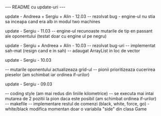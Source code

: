 
--- README cu update-uri ---

update - Andreea + Sergiu + Alin - 12.03
-- rezolvat bug - engine-ul nu stia sa inceapa cand era alb in modul two machines

update - Sergiu - 11.03
-- engine-ul recunoaste mutarile de tip en passant ale oponentului
(testat doar cu engine ul pe negru)

update - Sergiu + Andreea + Alin - 10.03
-- rezolvat bug-uri
-- implementat sah-mat (resign cand e in sah)
-- adaugat ArrayList in loc de vector

update - Sergiu - 10.03

-- mutarile oponentului actualizeaza grid-ul
-- pionii prioritizeaza cucerirea pieselor (am schimbat iar ordinea if-urilor)

update - Sergiu - 09.03

-- coding style (am mai redus din liniile kilometrice)
-- se executa mai intai mutarea de 2 pozitii la pion daca este posibil (am
schimbat ordinea if-urilor)
-- makefile
-- implementare restul de comenzi (black, white, force, go) - white/black
modifica momentan doar o variabila "side" din clasa Game
